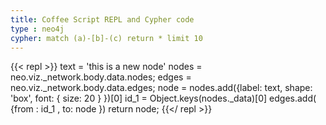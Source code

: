 ```yaml
---
title: Coffee Script REPL and Cypher code
type : neo4j
cypher: match (a)-[b]-(c) return * limit 10
---
```


{{< repl >}}
text = 'this is a new node'
nodes = neo.viz._network.body.data.nodes;
edges = neo.viz._network.body.data.edges;
node  = nodes.add({label: text, shape: 'box', font: { size: 20 } })[0]
id_1  = Object.keys(nodes._data)[0]
edges.add( {from : id_1  , to: node })
return node;
{{</ repl >}}
